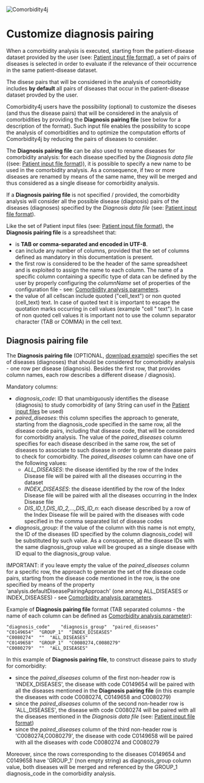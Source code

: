 ![Comorbidity4j](/img/logo.png)
<h1>Customize diagnosis pairing</h1>

When a comorbidity analysis is executed, starting from the patient-disease dataset provided by the user (see: [Patient input file format](InputFileFormat.md)), a set of pairs of diseases is selected in order to evaluate if the relevance of their occurrence in the same patient-disease dataset.  
  
The disese pairs that will be considered in the analysis of comorbidity includes **by default** all pairs of diseases that occur in the patient-disease dataset provded by the user.  
  
Comorbidity4j users have the possibility (optional) to customize the diseses (and thus the disease pairs) that will be considered in the analysis of comorbidities by providing the **Diagnosis pairing file** (see below for a description of the format). Such input file enables the possibility to scope the analysis of comorbidities and to optimize the computation efforts of Comorbidity4j by reducing the pairs of diseases to consider.  

The **Diagnosis pairing file** can be also used to rename diseases for comorbidity analysis: for each disease specified by the *Diagnosis data file* ((see: [Patient input file format](InputFileFormat.md))), it is possible to specify a new name to be used in the comorbidity analysis. As a consequence, if two or more diseases are renamed by means of the same name, they will be merged and thus considered as a single disease for comorbidity analysis.  

If a **Diagnosis pairing file** is not specified / provided, the comorbidity analysis will consider all the possible disease (diagnosis) pairs of the diseases (diagnoses) specified by the *Diagnosis data file* (see: [Patient input file format](InputFileFormat.md)).  

  
Like the set of Patient input files (see: [Patient input file format](InputFileFormat.md)), the **Diagnosis pairing file** is a spreadsheet that:  
  
+ is **TAB or comma-separated and encoded in UTF-8**.  
+ can include any number of columns, provided that the set of columns defined as mandatory in this documentation is present.  
+ the first row is considered to be the header of the same spreadsheet and is exploited to assign the name to each column. The name of a specific column containing a specific type of data can be defined by the user by properly configuring the *columnName* set of properties of the configuration file - see: [Comorbidity analysis parameters](ComorbidityAnalysisParametersConfig.md).  
+ the value of all cellscan include quoted ("cell_text") or non quoted (cell_text) text. In case of quoted text it is important to escape the quotation marks occurring in cell values (example "cell \" text"). In case of non quoted cell values it is important not to use the column separator character (TAB or COMMA) in the cell text.  
   
  
## Diagnosis pairing file  

The **Diagnosis pairing file** (OPTIONAL, <a href="https://raw.githubusercontent.com/fra82/comorbidity4j/master/example/input/diagnosisPairing.csv" target="_blank">download example</a>) specifies the set of diseases (diagnoses) that should be considered for comorbidity analysis - one row per disease (diagnosis). Besides the first row, that provides column names, each row describes a different disease / diagnosis).  

Mandatory columns:  

+ *diagnosis_code*: ID that unambiguously identifies the disease (diagnosis) to study comorbidity of (any String can usef in the [Patient input files](InputFileFormat.md) be used)  
+ *paired_diseases*: this column specifies the approach to generate, starting from the diagnosis_code specified in the same row, all the disease code pairs, including that disease code, that will be considered for comorbidity analysis. The value of the *paired_diseases* column specifies for each disease described in the same row, the set of diseases to associate to such disease in order to generate disease pairs to check for comorbidity. The *paired_diseases* column can have one of the following values:
    - *ALL_DISEASES*: the disease identified by the row of the Index Disease file will be paired with all the diseases occurring in the dataset  
    - *INDEX_DISEASES*: the disease identified by the row of the Index Disease file will be paired with all the diseases occurring in the Index Disease file  
    - *DIS_ID_1,DIS_ID_2,...,DIS_ID_n*: each disease described by a row of the Index Disease file will be paired with the diseases with code specified in the comma separated list of disease codes  
+ *diagnosis_group*: if the value of the column with this name is not empty, the ID of the diseases (ID specified by the column diagnosis_code) will be substituted by such value. As a consquence, all the disease IDs with the same diagnosis_group value will be grouped as a single disease with ID equal to the diagnosis_group value.  


  
IMPORTANT: if you leave empty the value of the *paired_diseases* column for a specific row, the approach to generate the set of the disease code pairs, starting from the disease code mentioned in the row, is the one specified by means of the property 'analysis.defaultDiseasePairingApproach' (one among ALL_DISEASES or INDEX_DISEASES) - see [Comorbidity analysis parameters](ComorbidityAnalysisParametersConfig.md).  
  
Example of **Diagnosis pairing file** format (TAB separated columns - the name of each column can be defined as [Comorbidity analysis parameter](ComorbidityAnalysisParametersConfig.md)):  
```
"diagnosis_code"    "diagnosis_group"  "paired_diseases"
"C0149654"  "GROUP_1"  "INDEX_DISEASES"
"C0080274"  ""  "ALL_DISEASES"
"C0149658"  "GROUP_1"  "C0080274,C0080279"
"C0080279"  ""  "ALL_DISEASES"
```  

In this example of **Diagnosis pairing file**, to construct disease pairs to study for comorbidity:  

+ since the *paired_diseases* column of the first non-header row is 'INDEX_DISEASES', the disease with code C0149654 will be paired with all the diseases mentioned in the **Diagnosis pairing file** (in this example the diseases with code C0080274, C0149658 and C0080279)  
+ since the *paired_diseases* column of the second non-header row is 'ALL_DISEASES', the disease with code C0080274 will be paired with all the diseases mentioned in the *Diagnosis data file* (see: [Patient input file format](InputFileFormat.md))  
+ since the *paired_diseases* column of the third non-header row is 'C0080274,C0080279', the disease with code C0149658 will be paired with all the diseases with code C0080274 and C0080279  

Moreover, since the rows corresponding to the diseases C0149654 and C0149658 have 'GROUP_1' (non empty string) as diagnosis_group column value, both diseases will be merged and referenced by the GROUP_1 diagnosis_code in the comorbidity analysis.  



